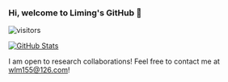 ### Hi, welcome to Liming's GitHub 👋

![visitors](https://visitor-badge.glitch.me/badge?page_id=ManlioWu.ManlioWu&left_color=green&right_color=blue)

<!-- I am an upcoming student researcher at Renmin University of China.

- My research interest lies in graph neural networks and AI4Science.

-->

[![GitHub Stats](https://github-readme-stats.vercel.app/api?username=ManlioWu&show_icons=true&theme=solarized-light)]()

I am open to research collaborations! Feel free to contact me at wlm155@126.com!

